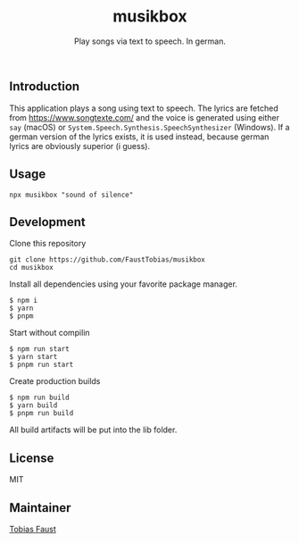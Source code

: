 <h1 align="center">musikbox</h1>

<p align="center">
  Play songs via text to speech. In german. 
</p>

<br>

## Introduction

This application plays a song using text to speech. The lyrics are fetched from https://www.songtexte.com/ and the voice is generated using either ``` say ``` (macOS) or ``` System.Speech.Synthesis.SpeechSynthesizer ``` (Windows). If a german version of the lyrics exists, it is used instead, because german lyrics are obviously superior (i guess).


## Usage

```
npx musikbox "sound of silence"
```


## Development

Clone this repository

```
git clone https://github.com/FaustTobias/musikbox
cd musikbox
```

Install all dependencies using your favorite package manager.

```
$ npm i
$ yarn
$ pnpm
```

Start without compilin

```
$ npm run start
$ yarn start
$ pnpm run start
```

Create production builds

```
$ npm run build
$ yarn build
$ pnpm run build
```

All build artifacts will be put into the lib folder.


## License

MIT


## Maintainer

[Tobias Faust](https://github.com/FaustTobias)